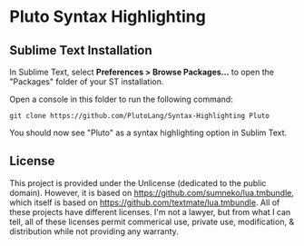 # Pluto Syntax Highlighting

## Sublime Text Installation

In Sublime Text, select **Preferences > Browse Packages...** to open the "Packages" folder of your ST installation.

Open a console in this folder to run the following command:
```
git clone https://github.com/PlutoLang/Syntax-Highlighting Pluto
```

You should now see "Pluto" as a syntax highlighting option in Sublim Text.

## License

This project is provided under the Unlicense (dedicated to the public domain). However, it is based on https://github.com/sumneko/lua.tmbundle, which itself is based on https://github.com/textmate/lua.tmbundle. All of these projects have different licenses. I'm not a lawyer, but from what I can tell, all of these licenses permit commerical use, private use, modification, & distribution while not providing any warranty.
